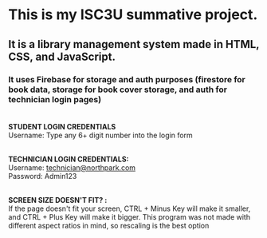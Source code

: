 # This is my ISC3U summative project.
## It is a library management system made in HTML, CSS, and JavaScript.
### It uses Firebase for storage and auth purposes (firestore for book data, storage for book cover storage, and auth for technician login pages)<br><br>

**STUDENT LOGIN CREDENTIALS**<br>
Username: Type any 6+ digit number into the login form<br><br>


**TECHNICIAN LOGIN CREDENTIALS:**<br>
Username: technician@northpark.com <br>
Password: Admin123<br><br>


**SCREEN SIZE DOESN'T FIT? :**<br>
If the page doesn't fit your screen, CTRL + Minus Key will make it smaller, and CTRL + Plus Key will make it bigger. This program was not made with different aspect ratios in mind, so rescaling is the best option